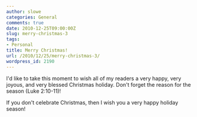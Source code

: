 ```yaml
---
author: slowe
categories: General
comments: true
date: 2010-12-25T09:00:00Z
slug: merry-christmas-3
tags:
- Personal
title: Merry Christmas!
url: /2010/12/25/merry-christmas-3/
wordpress_id: 2190
---
```


I'd like to take this moment to wish all of my readers a very happy, very joyous, and very blessed Christmas holiday. Don't forget the reason for the season (Luke 2:10-11)!

If you don't celebrate Christmas, then I wish you a very happy holiday season!
